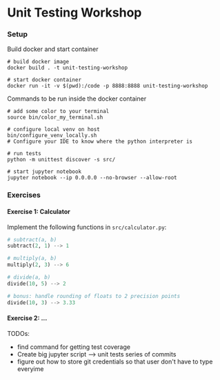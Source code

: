 # Unit Testing Workshop


### Setup

Build docker and start container
```shell
# build docker image
docker build . -t unit-testing-workshop

# start docker container
docker run -it -v $(pwd):/code -p 8888:8888 unit-testing-workshop
```

Commands to be run inside the docker container
```shell
# add some color to your terminal
source bin/color_my_terminal.sh

# configure local venv on host
bin/configure_venv_locally.sh
# Configure your IDE to know where the python interpreter is

# run tests
python -m unittest discover -s src/

# start jupyter notebook
jupyter notebook --ip 0.0.0.0 --no-browser --allow-root
```

### Exercises

#### Exercise 1: Calculator

Implement the following functions in `src/calculator.py`:

```python
# subtract(a, b)
subtract(2, 1) --> 1

# multiply(a, b)
multiply(2, 3) --> 6

# divide(a, b)
divide(10, 5) --> 2

# bonus: handle rounding of floats to 2 precision points
divide(10, 3) --> 3.33
```

#### Exercise 2: ...



TODOs:
- find command for getting test coverage
- Create big jupyter script --> unit tests series of commits
- figure out how to store git credentials so that user don't have to type everyime